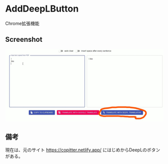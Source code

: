 # AddDeepLButton
Chrome拡張機能

## Screenshot
![AddDeepLButton](https://github.com/claw88/AddDeepLButton/blob/screenshot/screenshot.jpg)

## 備考
現在は、元のサイト https://copitter.netlify.app/ にはじめからDeepLのボタンがある。
